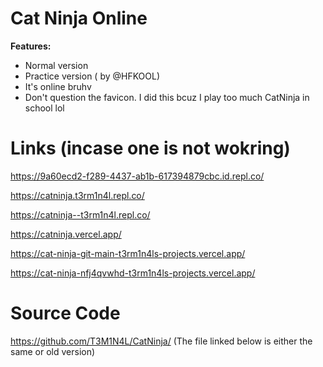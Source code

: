 # Cat Ninja Online
**Features:**
* Normal version
* Practice version ( by @HFKOOL)
* It's online bruhv
* Don't question the favicon. I did this bcuz I play too much CatNinja in school lol
# Links (incase one is not wokring)
https://9a60ecd2-f289-4437-ab1b-617394879cbc.id.repl.co/

https://catninja.t3rm1n4l.repl.co/

https://catninja--t3rm1n4l.repl.co/

https://catninja.vercel.app/

https://cat-ninja-git-main-t3rm1n4ls-projects.vercel.app/

https://cat-ninja-nfj4qvwhd-t3rm1n4ls-projects.vercel.app/

# Source Code
https://github.com/T3M1N4L/CatNinja/ (The file linked below is either the same or old version)
